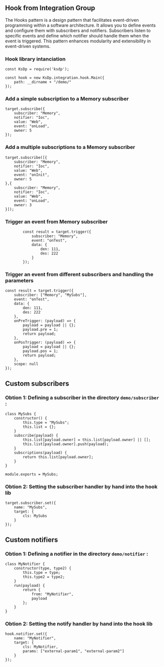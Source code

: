 ## Hook from Integration Group 
The Hooks pattern is a design pattern that facilitates event-driven programming within a software architecture. It allows you to define events and configure them with subscribers and notifiers. Subscribers listen to specific events and define which notifier should handle them when the event is triggered. This pattern enhances modularity and extensibility in event-driven systems.


### Hook library intanciation
```Js
const KsDp = require('ksdp');

const hook = new KsDp.integration.hook.Main({     
    path: __dirname + "/demo/"
});
```

### Add a simple subscription to a Memory subscriber 
```Js
target.subscribe({
    subscriber: "Memory",
    notifier: "Ioc",
    value: "Web",
    event: "onLoad",
    owner: 5
});
```

### Add a multiple subscriptions to a Memory subscriber 
```Js
target.subscribe([{
    subscriber: "Memory",
    notifier: "Ioc",
    value: "Web",
    event: "onInit",
    owner: 5
},{
    subscriber: "Memory",
    notifier: "Ioc",
    value: "Web",
    event: "onLoad",
    owner: 3
}]);
```

### Trigger an event from Memory subscriber
```Js
        const result = target.trigger({
            subscriber: "Memory",
            event: "onTest",
            data: {
                den: 111,
                des: 222
            }
        });
```

### Trigger an event from different subscribers and handling the parameters
```Js
const result = target.trigger({
	subscriber: ["Memory", "MySubs"],
	event: "onTest",
	data: {
		den: 111,
		des: 222
	},
	onPreTrigger: (payload) => {
		payload = payload || {};
		payload.pre = 1;
		return payload;
	},
	onPosTrigger: (payload) => {
		payload = payload || {};
		payload.pos = 1;
		return payload;
	},
	scope: null
});
```

## Custom subscribers

### Obtion 1: Defining a subscriber in the directory ```demo/subscriber``` : 
```Js
class MySubs {
    constructor() {
        this.type = "MySubs";
        this.list = {};
    }
    subscribe(payload) {
        this.list[payload.owner] = this.list[payload.owner] || [];
        this.list[payload.owner].push(payload);
    }
    subscriptions(payload) {
        return this.list[payload.owner];
    }
}

module.exports = MySubs;
```

### Obtion 2: Setting the subscriber handler by hand into the hook lib

```Js
target.subscriber.set({
	name: "MySubs",
	target: {
		cls: MySubs
	}
});
```


## Custom notifiers

### Obtion 1: Defining a notifier in the directory ```demo/notifier``` : 
```Js
class MyNotifier {
	constructor(type, type2) {
		this.type = type;
		this.type2 = type2;
	}
	run(payload) {
		return {
			from: "MyNotifier",
			payload
		};
	}
}
```

### Obtion 2: Setting the notify handler by hand into the hook lib

```Js
hook.notifier.set({
	name: "MyNotifier",
	target: {
		cls: MyNotifier,
		params: ["external-param1", "external-param2"]
	}
});
```


